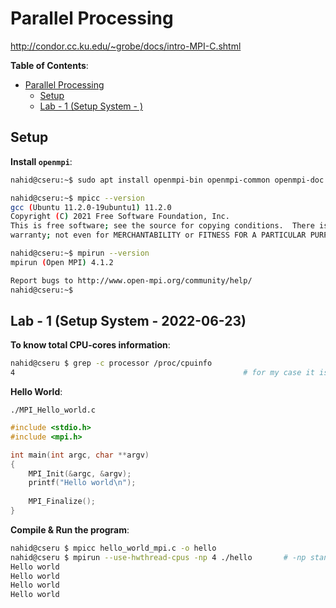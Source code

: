 # Parallel Processing 

<http://condor.cc.ku.edu/~grobe/docs/intro-MPI-C.shtml>

**Table of Contents**:

- [Parallel Processing](#parallel-processing)
	- [Setup](#setup)
	- [Lab - 1 (Setup System - )](#lab---1-setup-system---)

## Setup

**Install `openmpi`**:

```bash
nahid@cseru:~$ sudo apt install openmpi-bin openmpi-common openmpi-doc libopenmpi-dev

nahid@cseru:~$ mpicc --version
gcc (Ubuntu 11.2.0-19ubuntu1) 11.2.0
Copyright (C) 2021 Free Software Foundation, Inc.
This is free software; see the source for copying conditions.  There is NO
warranty; not even for MERCHANTABILITY or FITNESS FOR A PARTICULAR PURPOSE.

nahid@cseru:~$ mpirun --version
mpirun (Open MPI) 4.1.2

Report bugs to http://www.open-mpi.org/community/help/
nahid@cseru:~$ 

```

## Lab - 1 (Setup System - 2022-06-23)

**To know total CPU-cores information**:

```bash
nahid@cseru $ grep -c processor /proc/cpuinfo
4                                                   # for my case it is 4
```

**Hello World**:

`./MPI_Hello_world.c`	

```c++
#include <stdio.h>
#include <mpi.h>

int main(int argc, char **argv) 
{
    MPI_Init(&argc, &argv);
    printf("Hello world\n"); 
       
    MPI_Finalize();
}
```

**Compile & Run the program**:

```bash
nahid@cseru $ mpicc hello_world_mpi.c -o hello
nahid@cseru $ mpirun --use-hwthread-cpus -np 4 ./hello       # -np stands for number of processors
Hello world
Hello world
Hello world
Hello world
```

